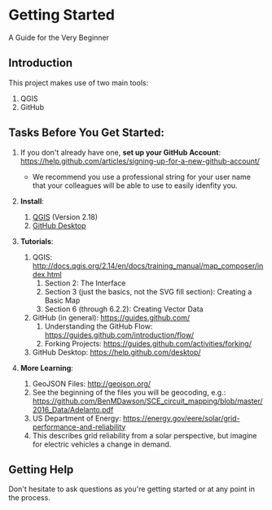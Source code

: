 # Getting Started
A Guide for the Very Beginner

## Introduction
This project makes use of two main tools:

1. QGIS
1. GitHub

## Tasks Before You Get Started:
1. If you don't already have one, __set up your GitHub Account__:  https://help.github.com/articles/signing-up-for-a-new-github-account/ 
   * We recommend you use a professional string for your user name that your colleagues will be able to use to easily idenfity you.

1. __Install__:
   1. [QGIS](http://qgis.org) (Version 2.18)
   1. [GitHub Desktop](https://desktop.github.com/)

1. __Tutorials__:
   1. QGIS: http://docs.qgis.org/2.14/en/docs/training_manual/map_composer/index.html
      1. Section 2: The Interface
      1. Section 3 (just the basics, not the SVG fill section): Creating a Basic Map
      1. Section 6 (through 6.2.2): Creating Vector Data
   1. GitHub (in general): https://guides.github.com/ 
      1. Understanding the GitHub Flow: https://guides.github.com/introduction/flow/
	  1. Forking Projects: https://guides.github.com/activities/forking/
   1. GitHub Desktop: https://help.github.com/desktop/

1. __More Learning__:
   1. GeoJSON Files: http://geojson.org/
   1. See the beginning of the files you will be geocoding, e.g.: https://github.com/BenMDawson/SCE_circuit_mapping/blob/master/2016_Data/Adelanto.pdf
   1. US Department of Energy: https://energy.gov/eere/solar/grid-performance-and-reliability
   	1. This describes grid reliability from a solar perspective, but imagine for electric vehicles a change in demand.
   
## Getting Help
Don't hesitate to ask questions as you're getting started or at any point in the process.
